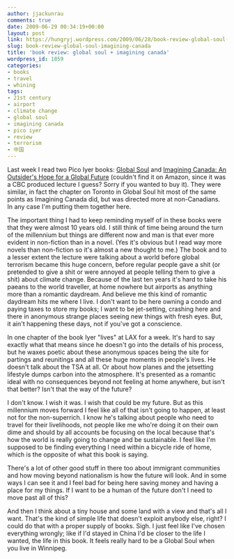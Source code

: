 ```yaml
---
author: jjackunrau
comments: true
date: 2009-06-29 00:34:19+00:00
layout: post
link: https://hungryj.wordpress.com/2009/06/28/book-review-global-soul-imagining-canada/
slug: book-review-global-soul-imagining-canada
title: 'book review: global soul + imagining canada'
wordpress_id: 1859
categories:
- books
- travel
- whining
tags:
- 21st century
- airport
- climate change
- global soul
- imagining canada
- pico iyer
- review
- terrorism
- 中国
---
```


Last week I read two Pico Iyer books: [Global Soul](http://www.amazon.ca/Global-Soul-Shopping-Malls-Search/dp/0679454330/) and [Imagining Canada: An Outsider's Hope for a Global Future](http://wpl-pac.winnipeg.ca/ipac20/ipac.jsp?session=O24623A95D460.138868&profile=wpl&source=~!horizon&view=subscriptionsummary&uri=full=3100001~!485165~!5&ri=2&aspect=subtab13&menu=search&ipp=20&spp=20&staffonly=&term=Iyer,+Pico.&index=AUTHOR&uindex=&aspect=subtab13&menu=search&ri=2) (couldn't find it on Amazon, since it was a CBC produced lecture I guess? Sorry if you wanted to buy it). They were similar, in fact the chapter on Toronto in Global Soul hit most of the same points as Imagining Canada did, but was directed more at non-Canadians. In any case I'm putting them together here.

The important thing I had to keep reminding myself of in these books were that they were almost 10 years old. I still think of time being around the turn of the millennium but things are different now and man is that ever more evident in non-fiction than in a novel. (Yes it's obvious but I read way more novels than non-fiction so it's almost a new thought to me.) The book and to a lesser extent the lecture were talking about a world before global terrorism became this huge concern, before regular people gave a shit (or pretended to give a shit or were annoyed at people telling them to give a shit) about climate change. Because of the last ten years it's hard to take his paeans to the world traveller, at home nowhere but airports as anything more than a romantic daydream. And believe me this kind of romantic daydream hits me where I live. I don't want to be here owning a condo and paying taxes to store my books; I want to be jet-setting, crashing here and there in anonymous strange places seeing new things with fresh eyes. But, it ain't happening these days, not if you've got a conscience.

In one chapter of the book Iyer "lives" at LAX for a week. It's hard to say exactly what that means since he doesn't go into the details of his process, but he waxes poetic about these anonymous spaces being the site for partings and reunitings and all these huge moments in people's lives. He doesn't talk about the TSA at all. Or about how planes and the jetsetting lifestyle dumps carbon into the atmosphere. It's presented as a romantic ideal with no consequences beyond not feeling at home anywhere, but isn't that better? Isn't that the way of the future?

I don't know. I wish it was. I wish that could be my future. But as this millennium moves forward I feel like all of that isn't going to happen, at least not for the non-superrich. I know he's talking about people who need to travel for their livelihoods, not people like me who're doing it on their own dime and should by all accounts be focusing on the local because that's how the world is really going to change and be sustainable. I feel like I'm supposed to be finding everything I need within a bicycle ride of home, which is the opposite of what this book is saying.

There's a lot of other good stuff in there too about immigrant communities and how moving beyond nationalism is how the future will look. And in some ways I can see it and I feel bad for being here saving money and having a place for my things. If I want to be a human of the future don't I need to move past all of this?

And then I think about a tiny house and some land with a view and that's all I want. That's the kind of simple life that doesn't exploit anybody else, right? I could do that with a proper supply of books. Sigh. I just feel like I've chosen everything wrongly; like if I'd stayed in China I'd be closer to the life I wanted, the life in this book. It feels really hard to be a Global Soul when you live in Winnipeg.
